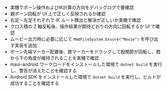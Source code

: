 - 実機でボーン操作およびIK計算の方向をデバッグログで要確認
- 親ボーン回転が UI 上で正しく反映されるか確認
- 右足・左足それぞれで IK ルート検出と解決が正しいか実機で確認
- クロス積の Z 軸反転後、操作結果が期待どおりの方向に回転するか UI で確認
- ムービー出力時に必要に応じて `MmdFileSystem.Ensure("Movie")` を呼び出す実装を追加
- ボーン先端マーカー配置後、膝マーカーをドラッグして股関節が回転し、膝から下の角度が維持されることを実機で確認
- maui-android ワークロードをインストールした環境で `dotnet build` を実行し、警告が消えたことを確認する
- Android SDK をインストールした環境で `dotnet build` を実行し、ビルドが成功することを確認する
